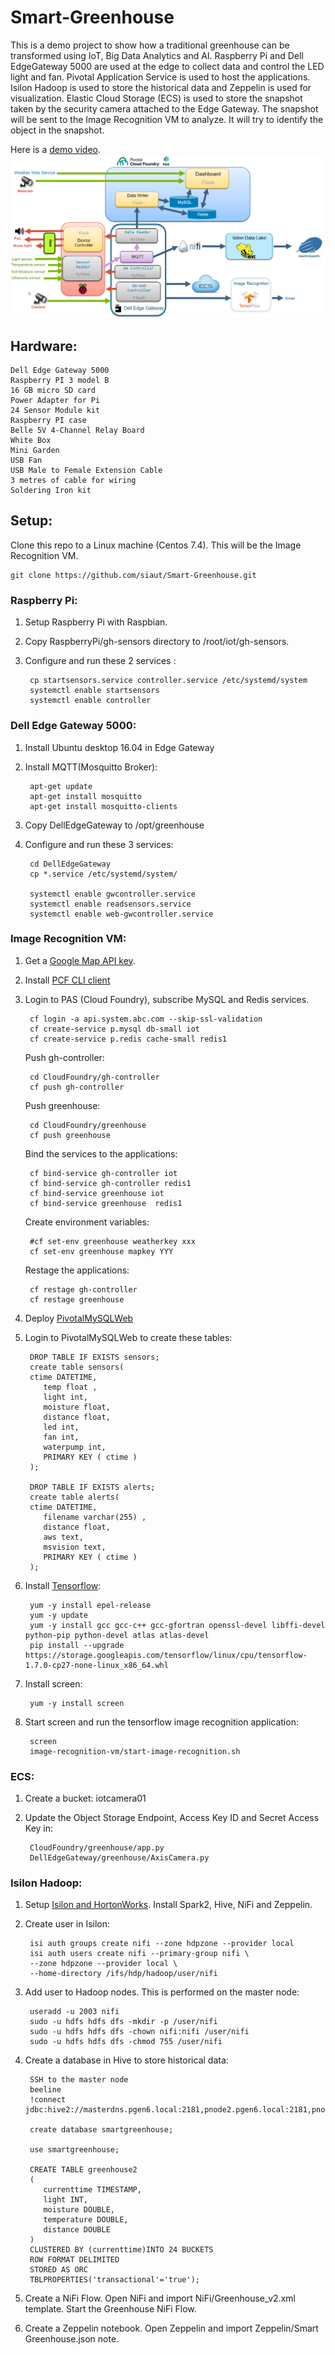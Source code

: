 # Smart-Greenhouse

This is a demo project to show how a traditional greenhouse can be transformed using IoT, Big Data Analytics and AI. Raspberry Pi and Dell EdgeGateway 5000 are used at the edge to collect data and control the LED light and fan. Pivotal Application Service is used to host the applications. Isilon Hadoop is used to store the historical data and Zeppelin is used for visualization. Elastic Cloud Storage (ECS) is used to store the snapshot taken by the security camera attached to the Edge Gateway. The snapshot will be sent to the Image Recognition VM to analyze. It will try to identify the object in the snapshot.

Here is a [demo video](https://youtu.be/SFN2EIOu6mc).
![Smart Greenhouse Architecture Diagram](/Smart-Greenhouse.png)

## Hardware:

	Dell Edge Gateway 5000
	Raspberry PI 3 model B
	16 GB micro SD card
	Power Adapter for Pi
	24 Sensor Module kit 
	Raspberry PI case
	Belle 5V 4-Channel Relay Board
	White Box
	Mini Garden
	USB Fan
	USB Male to Female Extension Cable
	3 metres of cable for wiring
	Soldering Iron kit

## Setup:
Clone this repo to a Linux machine (Centos 7.4). This will be the Image Recognition VM.

	git clone https://github.com/siaut/Smart-Greenhouse.git 
### Raspberry Pi:
1. Setup Raspberry Pi with Raspbian. 

2. Copy RaspberryPi/gh-sensors directory to /root/iot/gh-sensors.

3. Configure and run these 2 services : 

		cp startsensors.service controller.service /etc/systemd/system
		systemctl enable startsensors
		systemctl enable controller
    
### Dell Edge Gateway 5000:
1. Install Ubuntu desktop 16.04 in Edge Gateway

2. Install MQTT(Mosquitto Broker):

		apt-get update
		apt-get install mosquitto
		apt-get install mosquitto-clients

3. Copy DellEdgeGateway to /opt/greenhouse

4. Configure and run these 3 services:

		cd DellEdgeGateway
		cp *.service /etc/systemd/system/
		
		systemctl enable gwcontroller.service
		systemctl enable readsensors.service
		systemctl enable web-gwcontroller.service

### Image Recognition VM:
1. Get a [Google Map API key](https://developers.google.com/maps/documentation/javascript/get-api-key).

2. Install [PCF CLI client](https://docs.pivotal.io/pivotalcf/2-3/cf-cli/install-go-cli.html)

3. Login to PAS (Cloud Foundry), subscribe MySQL and Redis services.
	
		cf login -a api.system.abc.com --skip-ssl-validation
		cf create-service p.mysql db-small iot
 		cf create-service p.redis cache-small redis1
    
   Push gh-controller:
   
   		cd CloudFoundry/gh-controller
   		cf push gh-controller
   
   Push greenhouse:
   
   		cd CloudFoundry/greenhouse
   		cf push greenhouse
    
   Bind the services to the applications:    
   
		cf bind-service gh-controller iot
		cf bind-service gh-controller redis1
   		cf bind-service greenhouse iot
		cf bind-service greenhouse  redis1

   Create environment variables:
   
 		#cf set-env greenhouse weatherkey xxx
		cf set-env greenhouse mapkey YYY
    
   Restage the applications:
   
		cf restage gh-controller
		cf restage greenhouse
		
4. Deploy [PivotalMySQLWeb](https://github.com/pivotal-cf/PivotalMySQLWeb)
5. Login to PivotalMySQLWeb to create these tables:
	

		DROP TABLE IF EXISTS sensors;
		create table sensors(
		ctime DATETIME,
		   temp float ,
		   light int,
		   moisture float,      
		   distance float,
		   led int,
		   fan int,
		   waterpump int,   
		   PRIMARY KEY ( ctime )
		);

		DROP TABLE IF EXISTS alerts;
		create table alerts(
		ctime DATETIME,
		   filename varchar(255) ,
		   distance float,
		   aws text,
		   msvision text,   
		   PRIMARY KEY ( ctime )
		);

6. Install [Tensorflow](https://www.tensorflow.org/install):

		yum -y install epel-release
		yum -y update
		yum -y install gcc gcc-c++ gcc-gfortran openssl-devel libffi-devel python-pip python-devel atlas atlas-devel
		pip install --upgrade https://storage.googleapis.com/tensorflow/linux/cpu/tensorflow-1.7.0-cp27-none-linux_x86_64.whl
				
7. Install screen:

		yum -y install screen
		
8. Start screen and run the tensorflow image recognition application:

		screen
		image-recognition-vm/start-image-recognition.sh

### ECS:
1. Create a bucket: iotcamera01
2. Update the Object Storage Endpoint, Access Key ID and Secret Access Key in:

		CloudFoundry/greenhouse/app.py
		DellEdgeGateway/greenhouse/AxisCamera.py
		
### Isilon Hadoop:
1. Setup [Isilon and HortonWorks](https://www.emc.com/collateral/TechnicalDocument/docu71396.pdf).
Install Spark2, Hive, NiFi and Zeppelin.

2. Create user in Isilon:

		isi auth groups create nifi --zone hdpzone --provider local
		isi auth users create nifi --primary-group nifi \
		--zone hdpzone --provider local \
		--home-directory /ifs/hdp/hadoop/user/nifi

3. Add user to Hadoop nodes. This is performed on the master node:

		useradd -u 2003 nifi
		sudo -u hdfs hdfs dfs -mkdir -p /user/nifi
		sudo -u hdfs hdfs dfs -chown nifi:nifi /user/nifi
		sudo -u hdfs hdfs dfs -chmod 755 /user/nifi

4. Create a database in Hive to store historical data:

		SSH to the master node
		beeline
		!connect jdbc:hive2://masterdns.pgen6.local:2181,pnode2.pgen6.local:2181,pnode1.pgen6.local:2181/;serviceDiscoveryMode=zooKeeper;zooKeeperNamespace=hiveserver2
		
		create database smartgreenhouse;

		use smartgreenhouse;

		CREATE TABLE greenhouse2
		(
		   currenttime TIMESTAMP,
		   light INT,
		   moisture DOUBLE,
		   temperature DOUBLE,
		   distance DOUBLE
		)
		CLUSTERED BY (currenttime)INTO 24 BUCKETS
		ROW FORMAT DELIMITED
		STORED AS ORC 
		TBLPROPERTIES('transactional'='true');
		
5. Create a NiFi Flow.	Open NiFi and import NiFi/Greenhouse_v2.xml template. 
Start the Greenhouse NiFi Flow.
6. Create a Zeppelin notebook. Open Zeppelin and import Zeppelin/Smart Greenhouse.json note.
